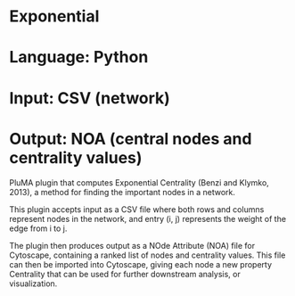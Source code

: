 # Exponential
# Language: Python
# Input: CSV (network)
# Output: NOA (central nodes and centrality values)

PluMA plugin that computes Exponential Centrality (Benzi and Klymko, 2013),
a method for finding the important nodes in a network.

This plugin accepts input as a CSV file where both rows and columns
represent nodes in the network, and entry (i, j) represents the weight
of the edge from i to j.

The plugin then produces output as a NOde Attribute (NOA) file for
Cytoscape, containing a ranked list of nodes and centrality values.
This file can then be imported into Cytoscape, giving each node a new
property Centrality that can be used for further downstream analysis,
or visualization.
